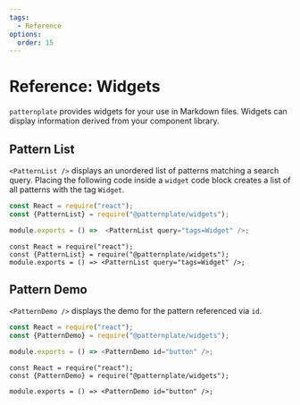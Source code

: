 ```yaml
---
tags:
  - Reference
options:
  order: 15
---
```


# Reference: Widgets

`patternplate` provides widgets for your use in Markdown files.
Widgets can display information derived from your component library.

## Pattern List

`<PatternList />` displays an unordered list of patterns matching a search query.
Placing the following code inside a `widget` code block creates a list
of all patterns with the tag `Widget`.

```js
const React = require("react");
const {PatternList} = require("@patternplate/widgets");

module.exports = () =>  <PatternList query="tags=Widget" />;
```

```widget
const React = require("react");
const {PatternList} = require("@patternplate/widgets");
module.exports = () => <PatternList query="tags=Widget" />;
```


## Pattern Demo

`<PatternDemo />` displays the demo for the pattern referenced via `id`.

```js
const React = require("react");
const {PatternDemo} = require("@patternplate/widgets");

module.exports = () => <PatternDemo id="button" />;
```

```widget
const React = require("react");
const {PatternDemo} = require("@patternplate/widgets");

module.exports = () => <PatternDemo id="button" />;
```